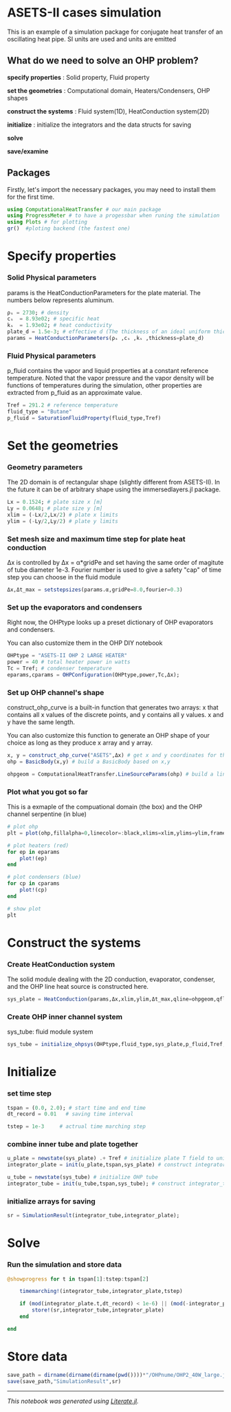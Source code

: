 # ASETS-II cases simulation

This is an example of a simulation package for conjugate heat transfer of an oscillating heat pipe. SI units are used and units are emitted

## What do we need to solve an OHP problem?

**specify properties** : Solid property, Fluid property

**set the geometries** : Computational domain, Heaters/Condensers, OHP shapes

**construct the systems** : Fluid system(1D), HeatConduction system(2D)

**initialize** : initialize the integrators and the data structs for saving

**solve**

**save/examine**

## Packages

Firstly, let's import the necessary packages, you may need to install them for the first time.


```julia
using ComputationalHeatTransfer # our main package
using ProgressMeter # to have a progessbar when runing the simulation
using Plots # for plotting
gr()  #ploting backend (the fastest one)
```

# Specify properties

### Solid Physical parameters

params is the HeatConductionParameters for the plate material. The numbers below represents aluminum.


```julia
ρₛ = 2730; # density
cₛ  = 8.93e02; # specific heat
kₛ  = 1.93e02; # heat conductivity
plate_d = 1.5e-3; # effective d (The thickness of an ideal uniform thickness plate occupying the same volume)
params = HeatConductionParameters(ρₛ ,cₛ ,kₛ ,thickness=plate_d)
```

### Fluid Physical parameters

p_fluid contains the vapor and liquid properties at a constant reference temperature. Noted that the vapor pressure and the vapor density will be functions of temperatures during the simulation, other properties are extracted from p_fluid as an approximate value.


```julia
Tref = 291.2 # reference temperature
fluid_type = "Butane"
p_fluid = SaturationFluidProperty(fluid_type,Tref)
```

# Set the geometries

### Geometry parameters
The 2D domain is of rectangular shape (slightly different from ASETS-II). In the future it can be of arbitrary shape using the immersedlayers.jl package.


```julia
Lx = 0.1524; # plate size x [m]
Ly = 0.0648; # plate size y [m]
xlim = (-Lx/2,Lx/2) # plate x limits
ylim = (-Ly/2,Ly/2) # plate y limits
```

### Set mesh size and maximum time step for plate heat conduction
Δx is controlled by Δx = α*gridPe and set having the same order of magitute of tube diameter 1e-3. Fourier number is used to give a safety "cap" of time step you can choose in the fluid module


```julia
Δx,Δt_max = setstepsizes(params.α,gridPe=8.0,fourier=0.3)
```

### Set up the evaporators and condensers
Right now, the OHPtype looks up a preset dictionary of OHP evaporators and condensers.

You can also customize them in the OHP DIY notebook




```julia
OHPtype = "ASETS-II OHP 2 LARGE HEATER"
power = 40 # total heater power in watts
Tc = Tref; # condenser temperature
eparams,cparams = OHPConfiguration(OHPtype,power,Tc,Δx);
```

### Set up OHP channel's shape
construct_ohp_curve is a built-in function that generates two arrays: x that contains all x values of the discrete points, and y contains all y values. x and y have the same length. 

You can also customize this function to generate an OHP shape of your choice as long as they produce x array and y array.


```julia
x, y = construct_ohp_curve("ASETS",Δx) # get x and y coordinates for the channel
ohp = BasicBody(x,y) # build a BasicBody based on x,y

ohpgeom = ComputationalHeatTransfer.LineSourceParams(ohp) # build a line heat source based on BasicBody
```

### Plot what you got so far
This is a exmaple of the compuational domain (the box) and the OHP channel serpentine (in blue)


```julia
# plot ohp
plt = plot(ohp,fillalpha=0,linecolor=:black,xlims=xlim,ylims=ylim,framestyle = :box,xlabel="x [m]",ylabel="y [m]")

# plot heaters (red)
for ep in eparams
    plot!(ep)
end

# plot condensers (blue)
for cp in cparams
    plot!(cp)
end

# show plot
plt
```

# Construct the systems

### Create HeatConduction system
The solid module dealing with the 2D conduction, evaporator, condenser, and the OHP line heat source is constructed here.


```julia
sys_plate = HeatConduction(params,Δx,xlim,ylim,Δt_max,qline=ohpgeom,qflux=eparams,qmodel=cparams)
```

### Create OHP inner channel system
sys_tube: fluid module system


```julia
sys_tube = initialize_ohpsys(OHPtype,fluid_type,sys_plate,p_fluid,Tref,power)
```

# Initialize

### set time step


```julia
tspan = (0.0, 2.0); # start time and end time
dt_record = 0.01   # saving time interval

tstep = 1e-3     # actrual time marching step
```

### combine inner tube and plate together


```julia
u_plate = newstate(sys_plate) .+ Tref # initialize plate T field to uniform Tref
integrator_plate = init(u_plate,tspan,sys_plate) # construct integrator_plate

u_tube = newstate(sys_tube) # initialize OHP tube 
integrator_tube = init(u_tube,tspan,sys_tube); # construct integrator_tube
```

### initialize arrays for saving


```julia
sr = SimulationResult(integrator_tube,integrator_plate);
```

# Solve

### Run the simulation and store data


```julia
@showprogress for t in tspan[1]:tstep:tspan[2]

    timemarching!(integrator_tube,integrator_plate,tstep)

    if (mod(integrator_plate.t,dt_record) < 1e-6) || (mod(-integrator_plate.t,dt_record) < 1e-6)
        store!(sr,integrator_tube,integrator_plate)
    end

end
```

# Store data


```julia
save_path = dirname(dirname(dirname(pwd())))*"/OHPnume/OHP2_40W_large.jld2"
save(save_path,"SimulationResult",sr)
```

---

*This notebook was generated using [Literate.jl](https://github.com/fredrikekre/Literate.jl).*
